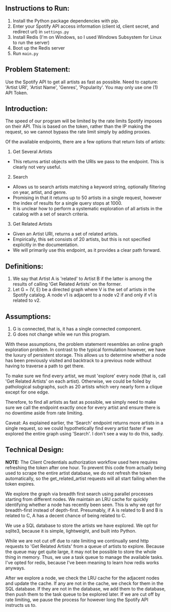 ## Instructions to Run:
1. Install the Python package dependencies with pip.
2. Enter your Spotify API access information (client id, client secret, and redirect url) in ```settings.py```
3. Install Redis (I'm on Windows, so I used Windows Subsystem for Linux to run the server)
4. Boot up the Redis server
5. Run ```main.py```

## Problem Statement:
Use the Spotify API to get all artists as fast as possible. Need to capture: 'Artist URI', 'Artist Name', 'Genres', 'Popularity'. You may only use one (1) API Token.

## Introduction:
The speed of our program will be limited by the rate limits Spotify imposes on their API. This is based on the token, rather than the IP making the request, so we cannot bypass the rate limit simply by adding proxies.

Of the available endpoints, there are a few options that return lists of artists:
1. Get Several Artists
- This returns artist objects with the URIs we pass to the endpoint. This is clearly not very useful.
2. Search
- Allows us to search artists matching a keyword string, optionally filtering on year, artist, and genre.
- Promising in that it returns up to 50 artists in a single request, however the index of results for a single query stops at 1000.
- It is unclear how to perform a systematic exploration of all artists in the catalog with a set of search criteria.
3. Get Related Artists
- Given an Artist URI, returns a set of related artists.
- Empirically, this set consists of 20 artists, but this is not specified explicitly in the documentation.
- We will primarily use this endpoint, as it provides a clear path forward.

## Definitions:
1. We say that Artist A is 'related' to Artist B if the latter is among the results of calling 'Get Related Artists' on the former.
2. Let G = (V, E) be a directed graph where V is the set of artists in the Spotify catalog. A node v1 is adjacent to a node v2 if and only if v1 is related to v2.

## Assumptions:
1. G is connected, that is, it has a single connected component.
2. G does not change while we run this program.

With these assumptions, the problem statement resembles an online graph exploration problem. In contrast to the typical formulation however, we have the luxury of persistent storage. This allows us to determine whether a node has been previously visited and backtrack to a previous node without having to traverse a path to get there.

To make sure we find every artist, we must 'explore' every node (that is, call 'Get Related Artists' on each artist). Otherwise, we could be foiled by pathological subgraphs, such as 20 artists which very nearly form a clique except for one edge.

Therefore, to find all artists as fast as possible, we simply need to make sure we call the endpoint exactly once for every artist and ensure there is no downtime aside from rate limiting.

Caveat: As explained earlier, the 'Search' endpoint returns more artists in a single request, so we could hypothetically find every artist faster if we explored the entire graph using 'Search'. I don't see a way to do this, sadly.

## Technical Design:

**NOTE:** The Client Credentials authorization workflow used here requires refreshing the token after one hour. To prevent this code from actually being used to scrape the entire artist database, we do not refresh the token automatically, so the get_related_artist requests will all start failing when the token expires.

We explore the graph via breadth first search using parallel processes starting from different nodes. We maintain an LRU cache for quickly identifying whether a node has recently been seen. This is why we opt for breadth-first instead of depth-first. Presumably, if A is related to B and B is related to C, A has a decent chance of being related to C. 

We use a SQL database to store the artists we have explored. We opt for sqlite3, because it is simple, lightweight, and built into Python.

While we are not cut off due to rate limiting we continually send http requests to 'Get Related Artists' from a queue of artists to explore. Because the queue may get quite large, it may not be possible to store the whole thing in memory. Thus, we use a task queue to manage the available tasks. I've opted for redis, because I've been meaning to learn how redis works anyways.

After we explore a node, we check the LRU cache for the adjacent nodes and update the cache. If any are not in the cache, we check for them in the SQL database. If they are not in the database, we add them to the database, then push them to the task queue to be explored later. If we are cut off by rate limiting, we pause the process for however long the Spotify API instructs us to.

